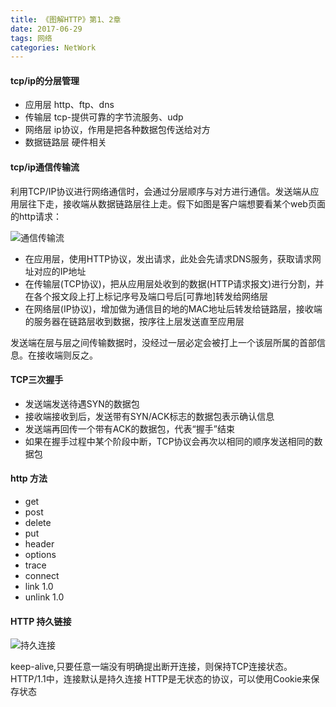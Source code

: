 ```yaml
---
title: 《图解HTTP》第1、2章
date: 2017-06-29
tags: 网络
categories: NetWork
---
```

#### tcp/ip的分层管理 ####

- 应用层 http、ftp、dns
- 传输层 tcp-提供可靠的字节流服务、udp
- 网络层 ip协议，作用是把各种数据包传送给对方
- 数据链路层 硬件相关

#### tcp/ip通信传输流 ####

利用TCP/IP协议进行网络通信时，会通过分层顺序与对方进行通信。发送端从应用层往下走，接收端从数据链路层往上走。假下如图是客户端想要看某个web页面的http请求：

![通信传输流](../res/img/tcp-ip通信传输流.png)

- 在应用层，使用HTTP协议，发出请求，此处会先请求DNS服务，获取请求网址对应的IP地址
- 在传输层(TCP协议)，把从应用层处收到的数据(HTTP请求报文)进行分割，并在各个报文段上打上标记序号及端口号后[可靠地]转发给网络层
- 在网络层(IP协议)，增加做为通信目的地的MAC地址后转发给链路层，接收端的服务器在链路层收到数据，按序往上层发送直至应用层

发送端在层与层之间传输数据时，没经过一层必定会被打上一个该层所属的首部信息。在接收端则反之。


#### TCP三次握手 ####

- 发送端发送待遇SYN的数据包
- 接收端接收到后，发送带有SYN/ACK标志的数据包表示确认信息
- 发送端再回传一个带有ACK的数据包，代表“握手”结束
- 如果在握手过程中某个阶段中断，TCP协议会再次以相同的顺序发送相同的数据包
 
#### http 方法 ####

- get
- post
- delete
- put
- header
- options
- trace
- connect
- link 1.0
- unlink 1.0

#### HTTP 持久链接 ####

![持久连接](../res/img/HTTP持久连接.png)

keep-alive,只要任意一端没有明确提出断开连接，则保持TCP连接状态。
HTTP/1.1中，连接默认是持久连接
HTTP是无状态的协议，可以使用Cookie来保存状态